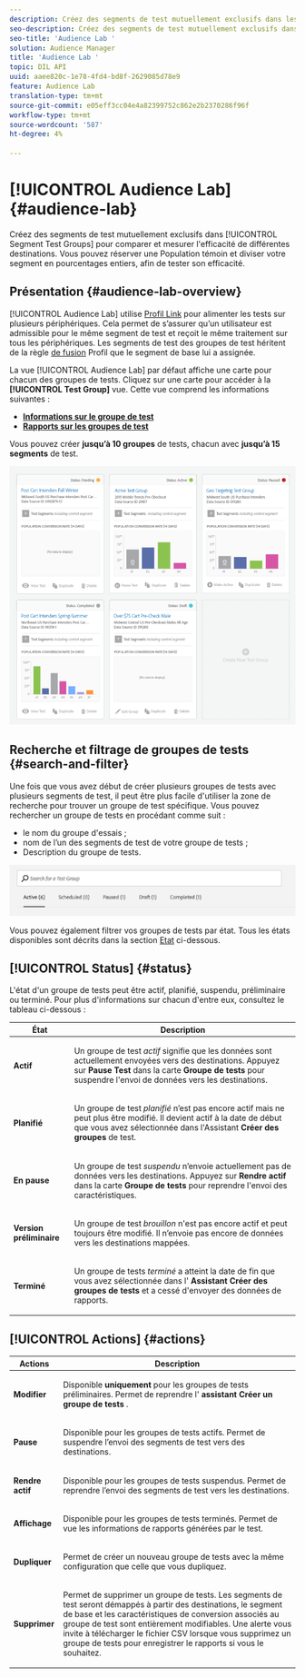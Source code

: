 ```yaml
---
description: Créez des segments de test mutuellement exclusifs dans les groupes de tests de segments afin de comparer et de mesurer l’efficacité de différentes destinations. Vous pouvez réserver une Population témoin et diviser votre segment en pourcentages entiers, afin de tester son efficacité.
seo-description: Créez des segments de test mutuellement exclusifs dans les groupes de tests de segments afin de comparer et de mesurer l’efficacité de différentes destinations. Vous pouvez réserver une Population témoin et diviser votre segment en pourcentages entiers, afin de tester son efficacité.
seo-title: 'Audience Lab '
solution: Audience Manager
title: 'Audience Lab '
topic: DIL API
uuid: aaee820c-1e78-4fd4-bd8f-2629085d78e9
feature: Audience Lab
translation-type: tm+mt
source-git-commit: e05eff3cc04e4a82399752c862e2b2370286f96f
workflow-type: tm+mt
source-wordcount: '587'
ht-degree: 4%

---
```



# [!UICONTROL Audience Lab] {#audience-lab}

Créez des segments de test mutuellement exclusifs dans [!UICONTROL Segment Test Groups] pour comparer et mesurer l&#39;efficacité de différentes destinations. Vous pouvez réserver une Population témoin et diviser votre segment en pourcentages entiers, afin de tester son efficacité.

## Présentation {#audience-lab-overview}

[!UICONTROL Audience Lab] utilise [Profil Link](../../features/profile-merge-rules/merge-rules-overview.md) pour alimenter les tests sur plusieurs périphériques. Cela permet de s’assurer qu’un utilisateur est admissible pour le même segment de test et reçoit le même traitement sur tous les périphériques. Les segments de test des groupes de test héritent de la règle [de fusion](../../features/profile-merge-rules/merge-rules-dashboard.md) Profil que le segment de base lui a assignée.

La vue [!UICONTROL Audience Lab] par défaut affiche une carte pour chacun des groupes de tests. Cliquez sur une carte pour accéder à la **[!UICONTROL Test Group]** vue. Cette vue comprend les informations suivantes :

* **[Informations sur le groupe de test](../../features/audience-lab/audience-lab-information-view.md)**
* **[Rapports sur les groupes de test](../../features/audience-lab/audience-lab-reporting-view.md)**

Vous pouvez créer **jusqu’à 10 groupes** de tests, chacun avec **jusqu’à 15 segments** de test.

![](assets/test-groups-view.PNG)

## Recherche et filtrage de groupes de tests {#search-and-filter}

Une fois que vous avez début de créer plusieurs groupes de tests avec plusieurs segments de test, il peut être plus facile d&#39;utiliser la zone de recherche pour trouver un groupe de test spécifique. Vous pouvez rechercher un groupe de tests en procédant comme suit :

* le nom du groupe d&#39;essais ;
* nom de l’un des segments de test de votre groupe de tests ;
* Description du groupe de tests.

![](assets/search_and_filter_audience_lab.png)

Vous pouvez également filtrer vos groupes de tests par état. Tous les états disponibles sont décrits dans la section [Etat](../../features/audience-lab/audience-lab.md#status) ci-dessous.

## [!UICONTROL Status] {#status}

L&#39;état d&#39;un groupe de tests peut être actif, planifié, suspendu, préliminaire ou terminé. Pour plus d&#39;informations sur chacun d&#39;entre eux, consultez le tableau ci-dessous :

<table id="table_7A0388BA02E045AC971C06A22DAC2C63"> 
 <thead> 
  <tr> 
   <th colname="col1" class="entry"> État </th> 
   <th colname="col2" class="entry"> Description </th> 
  </tr> 
 </thead>
 <tbody> 
  <tr> 
   <td colname="col1"> <p> <b><span class="uicontrol"> Actif </span></b> </p> </td> 
   <td colname="col2"> <p>Un groupe de test <i>actif</i> signifie que les données sont actuellement envoyées vers des destinations. Appuyez sur <b><span class="uicontrol"> Pause Test </span></b> dans la carte <b><span class="uicontrol"> Groupe de tests </span></b> pour suspendre l'envoi de données vers les destinations. </p> </td> 
  </tr> 
  <tr> 
   <td colname="col1"> <p> <b><span class="uicontrol"> Planifié </span></b> </p> </td> 
   <td colname="col2"> <p>Un groupe de test <i>planifié</i> n’est pas encore actif mais ne peut plus être modifié. Il devient actif à la date de début que vous avez sélectionnée dans l'Assistant <b>Créer des groupes</b> de test. </p> </td> 
  </tr> 
  <tr> 
   <td colname="col1"> <p> <b><span class="uicontrol"> En pause </span></b> </p> </td> 
   <td colname="col2"> <p>Un groupe de test <i>suspendu</i> n’envoie actuellement pas de données vers les destinations. Appuyez sur <b><span class="uicontrol"> Rendre actif </span></b> dans la carte <b><span class="uicontrol"> Groupe de tests </span></b> pour reprendre l'envoi des caractéristiques. </p> </td> 
  </tr> 
  <tr> 
   <td colname="col1"> <p> <b><span class="uicontrol"> Version préliminaire </span></b> </p> </td> 
   <td colname="col2"> <p>Un groupe de test <i>brouillon</i> n'est pas encore actif et peut toujours être modifié. Il n’envoie pas encore de données vers les destinations mappées. </p> </td> 
  </tr> 
  <tr> 
   <td colname="col1"> <p> <b><span class="uicontrol"> Terminé </span></b> </p> </td> 
   <td colname="col2"> <p>Un groupe de tests <i>terminé</i> a atteint la date de fin que vous avez sélectionnée dans l' <b><span class="uicontrol"> Assistant Créer des groupes de tests </span></b> et a cessé d'envoyer des données de rapports. </p> </td>
  </tr>
 </tbody>
</table>

## [!UICONTROL Actions] {#actions}

<table id="table_481A411E2D2F4FE891595D00E775CF60"> 
 <thead> 
  <tr> 
   <th colname="col1" class="entry"> Actions </th> 
   <th colname="col2" class="entry"> Description </th>
  </tr>
 </thead>
 <tbody> 
  <tr> 
   <td colname="col1"> <p> <b><span class="uicontrol"> Modifier </span></b> </p> </td>
   <td colname="col2"> <p>Disponible <b>uniquement</b> pour les groupes de tests préliminaires. Permet de reprendre l' <b><span class="uicontrol"> assistant Créer un groupe de tests </span></b> . </p> </td>
  </tr>
  <tr> 
   <td colname="col1"> <p> <b><span class="uicontrol"> Pause </span></b> </p> </td>
   <td colname="col2"> <p>Disponible pour les groupes de tests actifs. Permet de suspendre l’envoi des segments de test vers des destinations. </p> </td>
  </tr>
  <tr> 
   <td colname="col1"> <p> <b><span class="uicontrol"> Rendre actif </span></b> </p> </td>
   <td colname="col2"> <p>Disponible pour les groupes de tests suspendus. Permet de reprendre l’envoi des segments de test vers les destinations. </p> </td>
  </tr>
  <tr> 
   <td colname="col1"> <p> <b><span class="uicontrol"> Affichage </span></b> </p> </td>
   <td colname="col2"> <p>Disponible pour les groupes de tests terminés. Permet de vue les informations de rapports générées par le test. </p> </td>
  </tr>
  <tr> 
   <td colname="col1"> <p> <b><span class="uicontrol"> Dupliquer </span></b> </p> </td>
   <td colname="col2"> <p>Permet de créer un nouveau groupe de tests avec la même configuration que celle que vous dupliquez. </p> </td>
  </tr>
  <tr> 
   <td colname="col1"> <p> <b><span class="uicontrol"> Supprimer </span></b> </p> </td>
   <td colname="col2"> <p>Permet de supprimer un groupe de tests. Les segments de test seront démappés à partir des destinations, le segment de base et les caractéristiques de conversion associés au groupe de test sont entièrement modifiables. Une alerte vous invite à télécharger le fichier CSV lorsque vous supprimez un groupe de tests pour enregistrer le rapports si vous le souhaitez. </p> </td>
  </tr>
 </tbody>
</table>
